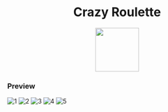 <h1 align="center">Crazy Roulette </h1> 
<p align="center"><img src="https://github.com/tavvfiq/CrazyRoulette/blob/master/assets/roulette.png" width="100px" height="100px"></p>

### Preview
![1](https://github.com/tavvfiq/CrazyRoulette/blob/master/preview/1.png)
![2](https://github.com/tavvfiq/CrazyRoulette/blob/master/preview/2.png)
![3](https://github.com/tavvfiq/CrazyRoulette/blob/master/preview/3.png)
![4](https://github.com/tavvfiq/CrazyRoulette/blob/master/preview/4.png)
![5](https://github.com/tavvfiq/CrazyRoulette/blob/master/preview/5.png)